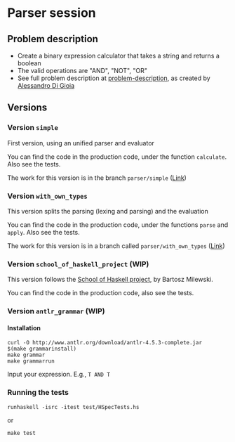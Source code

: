 # Parser session

## Problem description

  * Create a binary expression calculator that takes a string and returns a boolean
  * The valid operations are "AND", "NOT", "OR"
  * See full problem description at [problem-description](./problem-description.txt), as created by [Alessandro Di Gioia](https://github.com/Parajao)

## Versions

### Version `simple`

First version, using an unified parser and evaluator

You can find the code in the production code, under the function `calculate`. Also see the tests.

The work for this version is in the branch `parser/simple` ([Link](https://github.com/alvarogarcia7/haskell-simple-sessions/tree/parser/simple/parser))

### Version `with_own_types`

This version splits the parsing (lexing and parsing) and the evaluation

You can find the code in the production code, under the functions `parse` and `apply`. Also see the tests.

The work for this version is in a branch called `parser/with_own_types` ([Link](https://github.com/alvarogarcia7/haskell-simple-sessions/tree/parser/with_own_types/parser))

### Version `school_of_haskell_project` (WIP)

This version follows the [School of Haskell project][sohp], by Bartosz Milewski.

You can find the code in the production code, also see the tests.

### Version `antlr_grammar` (WIP)

#### Installation

```
curl -O http://www.antlr.org/download/antlr-4.5.3-complete.jar
$(make grammarinstall)
make grammar
make grammarrun
```

Input your expression. E.g., `T AND T`

### Running the tests

```
runhaskell -isrc -itest test/HSpecTests.hs
```

or 

```
make test
```

[sohp]: https://www.schoolofhaskell.com/school/starting-with-haskell/basics-of-haskell
